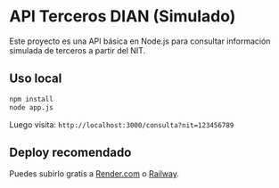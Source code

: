 # API Terceros DIAN (Simulado)

Este proyecto es una API básica en Node.js para consultar información simulada de terceros a partir del NIT.

## Uso local

```bash
npm install
node app.js
```

Luego visita: `http://localhost:3000/consulta?nit=123456789`

## Deploy recomendado

Puedes subirlo gratis a [Render.com](https://render.com) o [Railway](https://railway.app).